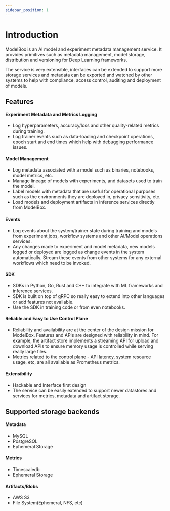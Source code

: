 ```yaml
---
sidebar_position: 1
---
```


# Introduction

ModelBox is an AI model and experiment metadata management service. It provides primitives such as metadata management, model storage, distribution and versioning for Deep Learning frameworks.

The service is very extensible, interfaces can be extended to support more storage services and metadata can be exported and watched by other systems to help with compliance, access control, auditing and deployment of models.

## Features
#### Experiment Metadata and Metrics Logging
- Log hyperparameters, accuracy/loss and other quality-related metrics during training.
- Log trainer events such as data-loading and checkpoint operations, epoch start and end times which help with debugging performance issues.

#### Model Management
- Log metadata associated with a model such as binaries, notebooks, model metrics, etc.
- Manage lineage of models with experiments, and datasets used to train the model.
- Label models with metadata that are useful for operational purposes such as the environments they are deployed in, privacy sensitivity, etc.
- Load models and deployment artifacts in inference services directly from ModelBox.

#### Events
- Log events about the system/trainer state during training and models from experiment jobs, workflow systems and other AI/Model operations services.
- Any changes made to experiment and model metadata, new models logged or deployed are logged as change events in the system automatically. Stream these events from other systems for any external workflows which need to be invoked.

#### SDK
- SDKs in Python, Go, Rust and C++ to integrate with ML frameworks and inference services.
- SDK is built on top of gRPC so really easy to extend into other languages or add features not available.
- Use the SDK in training code or from even notebooks.

#### Reliable and Easy to Use Control Plane
- Reliability and availability are at the center of the design mission for ModelBox. Features and APIs are designed with reliability in mind. For example, the artifact store implements a streaming API for upload and download APIs to ensure memory usage is controlled while serving really large files.
- Metrics related to the control plane - API latency, system resource usage, etc, are all available as Prometheus metrics.

#### Extensibility
- Hackable and Interface first design 
- The service can be easily extended to support newer datastores and services for metrics, metadata and artifact storage.

## Supported storage backends

#### Metadata 
- MySQL
- PostgreSQL
- Ephemeral Storage

#### Metrics 
- Timescaledb
- Ephemeral Storage

#### Artifacts/Blobs
- AWS S3
- File System(Ephemeral, NFS, etc)
